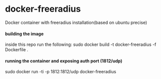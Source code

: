 # docker-freeradius
Docker container with freeradius installation(based on ubuntu precise)

#### building the image
inside this repo run the following:
sudo docker build -t docker-freeradius -f Dockerfile .

#### running the container and exposing auth port (1812/udp)
sudo docker run -ti -p 1812:1812/udp docker-freeradius
